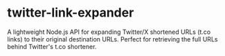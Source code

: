 # twitter-link-expander
A lightweight Node.js API for expanding Twitter/X shortened URLs (t.co links) to their original destination URLs. Perfect for retrieving the full URLs behind Twitter's t.co shortener.
